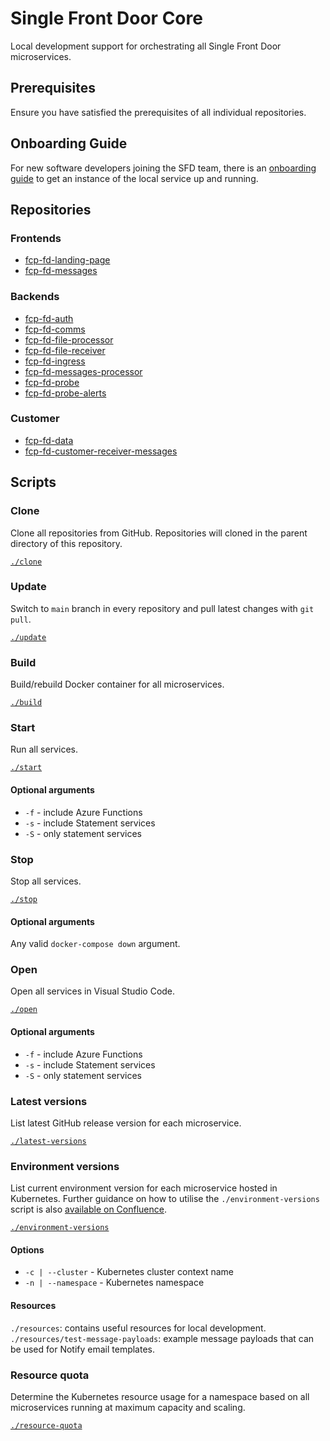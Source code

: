 # Single Front Door Core
Local development support for orchestrating all Single Front Door microservices.

## Prerequisites

Ensure you have satisfied the prerequisites of all individual repositories.

## Onboarding Guide

For new software developers joining the SFD team, there is an [onboarding guide](https://github.com/DEFRA/fcp-fd-core/blob/main/onboarding-guide/README.md) to get an instance of the local service up and running.

## Repositories
### Frontends
- [fcp-fd-landing-page](https://github.com/defra/fcp-fd-landing-page)
- [fcp-fd-messages](https://github.com/DEFRA/fcp-fd-messages)

### Backends
- [fcp-fd-auth](https://github.com/defra/fcp-fd-auth)
- [fcp-fd-comms](https://github.com/defra/fcp-fd-comms)
- [fcp-fd-file-processor](https://github.com/DEFRA/fcp-fd-file-processor)
- [fcp-fd-file-receiver](https://github.com/DEFRA/fcp-fd-file-receiver)
- [fcp-fd-ingress](https://github.com/defra/fcp-fd-ingress)
- [fcp-fd-messages-processor](https://github.com/DEFRA/fcp-fd-messages-processor)
- [fcp-fd-probe](https://github.com/DEFRA/fcp-fd-probe)
- [fcp-fd-probe-alerts](https://github.com/DEFRA/fcp-fd-probe-alerts)

### Customer
- [fcp-fd-data](https://github.com/defra/fcp-fd-data)
- [fcp-fd-customer-receiver-messages](https://github.com/DEFRA/fcp-fd-customer-receiver-messages)

## Scripts

### Clone

Clone all repositories from GitHub.  Repositories will cloned in the parent directory of this repository.

[`./clone`](clone)

### Update

Switch to `main` branch in every repository and pull latest changes with `git pull`.

[`./update`](update)

### Build

Build/rebuild Docker container for all microservices.

[`./build`](build)

### Start

Run all services.

[`./start`](start)

#### Optional arguments
- `-f` - include Azure Functions
- `-s` - include Statement services
- `-S` - only statement services

### Stop

Stop all services.

[`./stop`](stop)

#### Optional arguments

Any valid `docker-compose down` argument.

### Open

Open all services in Visual Studio Code.

[`./open`](open)

#### Optional arguments
- `-f` - include Azure Functions
- `-s` - include Statement services
- `-S` - only statement services

### Latest versions

List latest GitHub release version for each microservice.

[`./latest-versions`](latest-versions)

### Environment versions

List current environment version for each microservice hosted in Kubernetes. Further guidance on how to utilise the `./environment-versions` script is also [available on Confluence](https://eaflood.atlassian.net/wiki/spaces/SFD/pages/5056823438/Environment+versions+Using+kubectl+with+the+fcp-fd-core+repo).

[`./environment-versions`](environment-versions)

#### Options
- `-c | --cluster` - Kubernetes cluster context name
- `-n | --namespace` - Kubernetes namespace

#### Resources
`./resources`: contains useful resources for local development.
`./resources/test-message-payloads`: example message payloads that can be used for Notify email templates.

### Resource quota

Determine the Kubernetes resource usage for a namespace based on all microservices running at maximum capacity and scaling.

[`./resource-quota`](resource-quota)